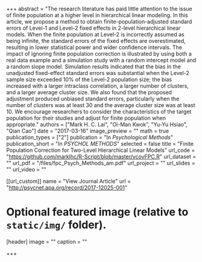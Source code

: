 +++
abstract = "The research literature has paid little attention to the issue of finite population at a higher level in hierarchical linear modeling. In this article, we propose a method to obtain finite-population-adjusted standard errors of Level-1 and Level-2 fixed effects in 2-level hierarchical linear models. When the finite population at Level-2 is incorrectly assumed as being infinite, the standard errors of the fixed effects are overestimated, resulting in lower statistical power and wider confidence intervals. The impact of ignoring finite population correction is illustrated by using both a real data example and a simulation study with a random intercept model and a random slope model. Simulation results indicated that the bias in the unadjusted fixed-effect standard errors was substantial when the Level-2 sample size exceeded 10% of the Level-2 population size; the bias increased with a larger intraclass correlation, a larger number of clusters, and a larger average cluster size. We also found that the proposed adjustment produced unbiased standard errors, particularly when the number of clusters was at least 30 and the average cluster size was at least 10. We encourage researchers to consider the characteristics of the target population for their studies and adjust for finite population when appropriate."
authors = ["Mark H. C. Lai", "Oi-Man Kwok", "Yu-Yu Hsiao", "Qian Cao"]
date = "2017-03-16"
image_preview = ""
math = true
publication_types = ["2"]
publication = "In *Psychological Methods*"
publication_short = "In *PSYCHOL METHODS*"
selected = false
title = "Finite Population Correction for Two-Level Hierarchical Linear Models"
url_code = "https://github.com/marklhc/R-Script/blob/master/vcovFPC.R"
url_dataset = ""
url_pdf = "/files/fpc_Psych_Methods_am.pdf"
url_project = ""
url_slides = ""
url_video = ""

[[url_custom]]
name = "View Journal Article"
url = "http://psycnet.apa.org/record/2017-12025-001"

# Optional featured image (relative to `static/img/` folder).
[header]
image = ""
caption = ""

+++


